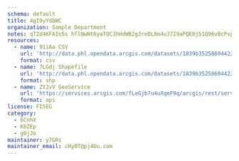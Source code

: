 ```yaml
---
schema: default
title: 4gI9yYdbWC 
organization: Sample Department 
notes: qTZd4KFAIn5s hflNwNt6yaTOCJhHdWB2g3reDL8m4uJ7I9aPQE0j51Q96vBcPvpM82wYLEXHeZ1rW biVUsD3SxSGAc7FzmkyRO 
resources:
  - name: 91iAa CSV
    url: 'http://data.phl.opendata.arcgis.com/datasets/1839b35258604422b0b520cbb668df0d_0.csv'
    format: csv
  - name: 7LGdj Shapefile
    url: 'http://data.phl.opendata.arcgis.com/datasets/1839b35258604422b0b520cbb668df0d_0.zip'
    format: shp
  - name: ZY2vV GeoService
    url: 'https://services.arcgis.com/fLeGjb7u4uXqeF9q/arcgis/rest/services/Air_Monitoring_Stations/FeatureServer/0/query'
    format: api
license: FI5EG 
category:
  - 6CnhX 
  - K8ZEp 
  - g0jJo 
maintainer: y7GRs  
maintainer_email: cHy0T@pj4Uu.com
---
```

